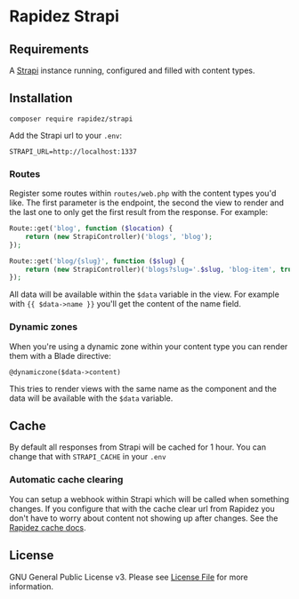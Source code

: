 # Rapidez Strapi

## Requirements

A [Strapi](https://strapi.io) instance running, configured and filled with content types.

## Installation

```
composer require rapidez/strapi
```

Add the Strapi url to your `.env`:
```
STRAPI_URL=http://localhost:1337
```

### Routes

Register some routes within `routes/web.php` with the content types you'd like. The first parameter is the endpoint, the second the view to render and the last one to only get the first result from the response. For example:
```php
Route::get('blog', function ($location) {
    return (new StrapiController)('blogs', 'blog');
});

Route::get('blog/{slug}', function ($slug) {
    return (new StrapiController)('blogs?slug='.$slug, 'blog-item', true);
});
```
All data will be available within the `$data` variable in the view. For example with `{{ $data->name }}` you'll get the content of the name field.

### Dynamic zones

When you're using a dynamic zone within your content type you can render them with a Blade directive:
```
@dynamiczone($data->content)
```
This tries to render views with the same name as the component and the data will be available with the `$data` variable.

## Cache

By default all responses from Strapi will be cached for 1 hour. You can change that with `STRAPI_CACHE` in your `.env`

### Automatic cache clearing

You can setup a webhook within Strapi which will be called when something changes. If you configure that with the cache clear url from Rapidez you don't have to worry about content not showing up after changes. See the [Rapidez cache docs](https://docs.rapidez.io/0.x/cache.html).

## License

GNU General Public License v3. Please see [License File](LICENSE) for more information.
